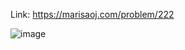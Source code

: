 Link: https://marisaoj.com/problem/222

![image](https://github.com/user-attachments/assets/4b4fb44c-ea9d-4c15-84b3-f72101af70f9)

